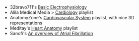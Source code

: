 - 32bravo711's [Basic Electrophysiology](https://www.google.com/search?q=site%3Ayoutube.com+Basic+Electrophysiology+32bravo711)
- Alila Medical Media > [Cardiology](https://www.youtube.com/playlist?list=PLJIs8ZcKXHUwdmQl1hxgtiTrKS1mOoVSi) playlist
- AnatomyZone's [Cardiovascular System](https://www.youtube.com/playlist?list=PL2989E2215C92CE5E) playlist, with nice 3D representations
- Meditay's [Heart Anatomy](https://www.youtube.com/playlist?list=PLmzZnYRTmRK-FCP98PoP726sXkliirHxT) playlist  
- Sanofi's [An overview of Atrial Fibrillation](https://www.youtube.com/watch?v=HyQjpQf_eME)  
